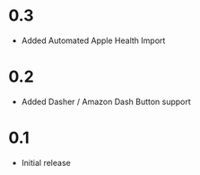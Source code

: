 # 0.3

* Added Automated Apple Health Import

# 0.2

* Added Dasher / Amazon Dash Button support

# 0.1

* Initial release